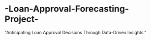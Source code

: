 # -Loan-Approval-Forecasting-Project-
 "Anticipating Loan Approval Decisions Through Data-Driven Insights."

